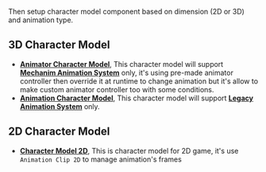 Then setup character model component based on dimension (2D or 3D) and animation type.

## 3D Character Model

*   **[Animator Character Model](pages/108-animator-character-model ':target=__blank')**, This character model will support **[Mechanim Animation System](https://docs.unity3d.com/Manual/AnimationOverview.html ':target=__blank')** only, it's using pre-made animator controller then override it at runtime to change animation but it's allow to make custom animator controller too with some conditions.
*   **[Animation Character Model](pages/107-animation-character-model ':target=__blank')**, This character model will support **[Legacy Animation System](https://docs.unity3d.com/Manual/Animations.html ':target=__blank')** only.

## 2D Character Model

*   **[Character Model 2D](pages/109-character-model-2d ':target=__blank')**, This is character model for 2D game, it's use `Animation Clip 2D` to manage animation's frames